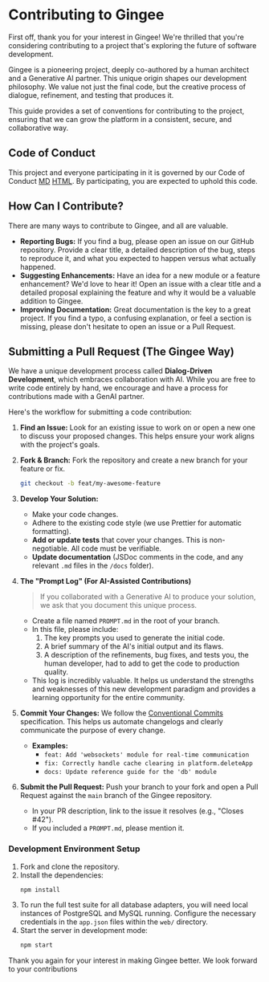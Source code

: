 # Contributing to Gingee

First off, thank you for your interest in Gingee! We're thrilled that you're considering contributing to a project that's exploring the future of software development.

Gingee is a pioneering project, deeply co-authored by a human architect and a Generative AI partner. This unique origin shapes our development philosophy. We value not just the final code, but the creative process of dialogue, refinement, and testing that produces it.

This guide provides a set of conventions for contributing to the project, ensuring that we can grow the platform in a consistent, secure, and collaborative way.

## Code of Conduct

This project and everyone participating in it is governed by our Code of Conduct [MD](./CODE_OF_CONDUCT.md) [HTML](./CODE_OF_CONDUCT.html). By participating, you are expected to uphold this code.

## How Can I Contribute?

There are many ways to contribute to Gingee, and all are valuable.

*   **Reporting Bugs:** If you find a bug, please open an issue on our GitHub repository. Provide a clear title, a detailed description of the bug, steps to reproduce it, and what you expected to happen versus what actually happened.
*   **Suggesting Enhancements:** Have an idea for a new module or a feature enhancement? We'd love to hear it! Open an issue with a clear title and a detailed proposal explaining the feature and why it would be a valuable addition to Gingee.
*   **Improving Documentation:** Great documentation is the key to a great project. If you find a typo, a confusing explanation, or feel a section is missing, please don't hesitate to open an issue or a Pull Request.

## Submitting a Pull Request (The Gingee Way)

We have a unique development process called **Dialog-Driven Development**, which embraces collaboration with AI. While you are free to write code entirely by hand, we encourage and have a process for contributions made with a GenAI partner.

Here's the workflow for submitting a code contribution:

1.  **Find an Issue:** Look for an existing issue to work on or open a new one to discuss your proposed changes. This helps ensure your work aligns with the project's goals.

2.  **Fork & Branch:** Fork the repository and create a new branch for your feature or fix.
    ```bash
    git checkout -b feat/my-awesome-feature
    ```

3.  **Develop Your Solution:**
    *   Make your code changes.
    *   Adhere to the existing code style (we use Prettier for automatic formatting).
    *   **Add or update tests** that cover your changes. This is non-negotiable. All code must be verifiable.
    *   **Update documentation** (JSDoc comments in the code, and any relevant `.md` files in the `/docs` folder).

4.  **The "Prompt Log" (For AI-Assisted Contributions)**
    > If you collaborated with a Generative AI to produce your solution, we ask that you document this unique process.

    *   Create a file named `PROMPT.md` in the root of your branch.
    *   In this file, please include:
        1.  The key prompts you used to generate the initial code.
        2.  A brief summary of the AI's initial output and its flaws.
        3.  A description of the refinements, bug fixes, and tests you, the human developer, had to add to get the code to production quality.
    *   This log is incredibly valuable. It helps us understand the strengths and weaknesses of this new development paradigm and provides a learning opportunity for the entire community.

5.  **Commit Your Changes:** We follow the [Conventional Commits](https://www.conventionalcommits.org/en/v1.0.0/) specification. This helps us automate changelogs and clearly communicate the purpose of every change.
    *   **Examples:**
        -   `feat: Add 'websockets' module for real-time communication`
        -   `fix: Correctly handle cache clearing in platform.deleteApp`
        -   `docs: Update reference guide for the 'db' module`

6.  **Submit the Pull Request:** Push your branch to your fork and open a Pull Request against the `main` branch of the Gingee repository.
    *   In your PR description, link to the issue it resolves (e.g., "Closes #42").
    *   If you included a `PROMPT.md`, please mention it.

### Development Environment Setup

1.  Fork and clone the repository.
2.  Install the dependencies:
    ```bash
    npm install
    ```
3.  To run the full test suite for all database adapters, you will need local instances of PostgreSQL and MySQL running. Configure the necessary credentials in the `app.json` files within the `web/` directory.
4.  Start the server in development mode:
    ```bash
    npm start
    ```

Thank you again for your interest in making Gingee better. We look forward to your contributions

